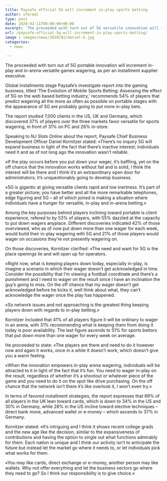 ```yaml
---
title: Paysafe official 5G will increment in-play sports betting
author: xforeal 
type: post
date: 2020-02-11T00:00:00+00:00
excerpt: 'The proceeded with turn out of 5G versatile innovation will increment in-play and in-arena portable games wagering, as per an installment supplier executive '
url: /paysafe-official-5g-will-increment-in-play-sports-betting/
image : images/news/2020/02/daniel-k.jpg
categories:
  - news

---
```

The proceeded with turn out of 5G portable innovation will increment in-play and in-arena versatile games wagering, as per an installment supplier executive.

Global installments stage Paysafe&rsquo;s investigate report into the gaming business, titled &lsquo;The Evolution of Mobile Sports Betting: Assessing the effect of 5G on the web based betting industry,&#8217; recommends 54&percnt; of players that predict wagering all the more as often as possible on portable stages with the appearance of 5G are probably going to put more in-play bets.

The report studied 7,000 clients in the US, UK and Germany, which discovered 37&percnt; of players over the three markets favor versatile for sports wagering, in front of 31&percnt; on PC and 26&percnt; in-store.

Speaking to _NJ Slots Online_ about the report, Paysafe Chief Business Development Officer Daniel Kornitzer stated: &#171;There&rsquo;s no inquiry 5G will expand business in light of the fact that there&rsquo;s inactive interest; individuals need it and as of not long ago the innovation wasn&rsquo;t reliable.

&#171;If the play occurs before you put down your wager, it&rsquo;s baffling, yet on the off chance that the innovation works without fail and is solid, I think the interest will be there and I think it&rsquo;s an extraordinary open door for administrators; it&rsquo;s unquestionably going to develop business.

&#171;5G is gigantic at giving versatile clients rapid and low inertness. It&rsquo;s part of a greater picture; you have better and all the more remarkable telephones, edge figuring and 5G &ndash; all of which joined is making a situation where individuals have a hunger for versatile, in-play and in-arena betting.&#187;

Among the key purposes behind players inclining toward portable is client experience, refered to by 53&percnt; of players, with 55&percnt; dazzled at the capacity to put down wagers anyplace. Different discoveries indicated 42&percnt; of those overviewed, who as of now put down more than one wager for each week, would build their in-play wagering with 5G and 21&percnt; of those players would wager on occasions they&rsquo;re not presently wagering on.

On those discoveries, Kornitzer clarified: &#171;The need and want for 5G is the place openings lie and will open up for operators.

&#171;Right now, what is keeping players down today, especially in-play, is imagine a scenario in which their wager doesn&rsquo;t get acknowledged in time. Consider the possibility that I&rsquo;m viewing a football coordinate and there&rsquo;s a punishment and I need to wager on the result since I have an inclination the guy&rsquo;s going to miss. On the off chance that my wager doesn&rsquo;t get acknowledged before he kicks it, well think about what, they can&rsquo;t acknowledge the wager once the play has happened.

&#171;So network issues and not approaching is the greatest thing keeping players down with regards to in-play betting.&#187;

Kornitzer included that 41&percnt; of all players figure it will be ordinary to wager in an arena, with 31&percnt; recommending what is keeping them from doing it today is poor availability. The last figure ascends to 51&percnt; for sports bettors that put down more than one wager for every week on average.

He proceeded to state: &#171;The players are there and need to do it however now and again it works, once in a while it doesn&rsquo;t work, which doesn&rsquo;t give you a warm feeling.

&#171;When the innovation empowers in-play arena wagering, individuals will be attracted to it in light of the fact that it&rsquo;s fun. You need to wager in-play on the result, regardless of whether it&rsquo;s a shootout or whatever piece of the game and you need to do it on the spot like drive purchasing. On the off chance that the network isn&rsquo;t there it&rsquo;s like overlook it, I won&rsquo;t even try.&#187;

In terms of favored installment strategies, the report expresses that 69&percnt; of all players in the UK lean toward cards, which is down to 34&percnt; in the US and 30&percnt; in Germany, while 28&percnt; in the US incline toward elective techniques &ndash; direct bank move, advanced wallet or e-money &ndash; which ascends to 37&percnt; in Germany.

Kornitzer stated: &#171;It&rsquo;s intriguing and I think it shows recent college grads and the new age like the decision, similar to the expansiveness of contributions and having the option to single out what functions admirably for them. Each nation is unique and I think our activity isn&#8217;t to anticipate the future but instead let the market go where it needs to, or let individuals pick what works for them.

&#171;You may like cards, direct exchange or e-money, another person may like wallets. Why not offer everything and let the business sectors go where they need to go? So I think our responsibility is to give choice.&#187;
